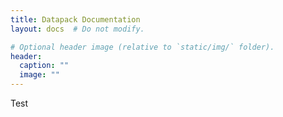 ```yaml
---
title: Datapack Documentation
layout: docs  # Do not modify.

# Optional header image (relative to `static/img/` folder).
header:
  caption: ""
  image: ""
---
```

Test